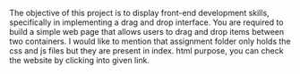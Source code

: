 The objective of this project is to display front-end development skills, specifically in implementing a drag and drop interface. You are required to build a simple web page that allows users to drag and drop items between two containers.
I would like to mention that assignment folder only holds the css and js files but they are present in index. html purpose, you can check the website by clicking into given link.
